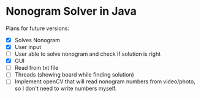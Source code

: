 # Nonogram Solver in Java

Plans for future versions:
* [x] Solves Nonogram 
* [X] User input
* [ ] User able to solve nonogram and check if solution is right
* [X] GUI
* [ ] Read from txt file
* [ ] Threads (showing board while finding solution)
* [ ] Implement openCV that will read nonogram numbers from video/photo, so I don't need to write numbers myself.
